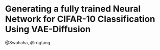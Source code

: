 # Generating a fully trained Neural Network for CIFAR-10 Classification Using VAE-Diffusion

@Swahaha, @rngtang